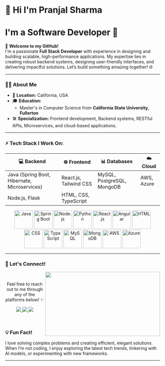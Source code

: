 # 👋 Hi I'm Pranjal Sharma  
# I'm a Software Developer 🚀

🌟 **Welcome to my GitHub!**  
I'm a passionate **Full Stack Developer** with experience in designing and building scalable, high-performance applications. My expertise lies in creating robust backend systems, designing user-friendly interfaces, and delivering impactful solutions. Let’s build something amazing together! 🌐

---

### 👨‍💻 About Me
- 📍 **Location:** California, USA
- 🎓 **Education:** 
  - Master's in Computer Science from **California State University, Fullerton** 
- 🛠️ **Specialization:** Frontend development, Backend systems, RESTful APIs, Microservices, and cloud-based applications.

---

### ⚡ Tech Stack I Work On:

| 💻 Backend      | 🌐 Frontend           | 📊 Databases        | ☁️ Cloud          |
|------------------|-----------------------|---------------------|-------------------|
| Java (Spring Boot, Hibernate, Microservices) | React.js, Tailwind CSS | MySQL, PostgreSQL, MongoDB | AWS, Azure |
| Node.js, Flask   | HTML, CSS, TypeScript |                     |                   |


<p align="center">
  <!-- Backend -->
  <img src="https://cdn.jsdelivr.net/gh/devicons/devicon/icons/java/java-original.svg" alt="Java" width="60" height="60"/>
  <img src="https://cdn.jsdelivr.net/gh/devicons/devicon/icons/spring/spring-original.svg" alt="Spring Boot" width="60" height="60"/>
  <img src="https://cdn.jsdelivr.net/gh/devicons/devicon/icons/nodejs/nodejs-original.svg" alt="Node.js" width="60" height="60"/>
  <img src="https://cdn.jsdelivr.net/gh/devicons/devicon/icons/python/python-original.svg" alt="Python" width="60" height="60"/>

  <!-- Frontend -->
  <img src="https://cdn.jsdelivr.net/gh/devicons/devicon/icons/react/react-original.svg" alt="React.js" width="60" height="60"/>
  <img src="https://cdn.jsdelivr.net/gh/devicons/devicon/icons/angularjs/angularjs-original.svg" alt="Angular" width="60" height="60"/>
  <img src="https://cdn.jsdelivr.net/gh/devicons/devicon/icons/html5/html5-original.svg" alt="HTML" width="60" height="60"/>
  <img src="https://cdn.jsdelivr.net/gh/devicons/devicon/icons/css3/css3-original.svg" alt="CSS" width="60" height="60"/>
  <img src="https://cdn.jsdelivr.net/gh/devicons/devicon/icons/typescript/typescript-original.svg" alt="TypeScript" width="60" height="60"/>

  <!-- Databases -->
  <img src="https://cdn.jsdelivr.net/gh/devicons/devicon/icons/mysql/mysql-original.svg" alt="MySQL" width="60" height="60"/>
  <img src="https://cdn.jsdelivr.net/gh/devicons/devicon/icons/mongodb/mongodb-original.svg" alt="MongoDB" width="60" height="60"/>

  <!-- Cloud -->
  <img src="https://upload.wikimedia.org/wikipedia/commons/9/93/Amazon_Web_Services_Logo.svg" alt="AWS" width="60" height="60"/>
  <img src="https://cdn.jsdelivr.net/gh/devicons/devicon/icons/azure/azure-original.svg" alt="Azure" width="60" height="60"/>
</p>



---

### 🔗 Let's Connect!

<div align="center">
  <img src="https://i.imgur.com/KXx0cCx.gif" align="right" width="373.5px" height="208.5px">
</div>
<br>
<p align="center">Feel free to reach out to me through any of the platforms below! ✨</p>

<p align="center">
  <a href="https://www.linkedin.com/in/pranjal-sharma02/" target="_blank">
    <img src="https://img.shields.io/badge/LinkedIn%20-%230077B5.svg?&style=for-the-badge&logo=linkedin&logoColor=white"/>
  </a> 
  <a href="mailto:pranjalsharma.work02@gmail.com" target="_blank">
    <img src="https://img.shields.io/badge/Email%20-%23D14836.svg?&style=for-the-badge&logo=gmail&logoColor=white"/>
  </a> 
  <a href="https://github.com/Pranjal0211" target="_blank">
    <img src="https://img.shields.io/badge/GitHub%20-%23181717.svg?&style=for-the-badge&logo=github&logoColor=white"/>
  </a> 
</p>
<br>




### 💡 Fun Fact!
I love solving complex problems and creating efficient, elegant solutions. When I’m not coding, I enjoy exploring the latest tech trends, tinkering with AI models, or experimenting with new frameworks.

---


